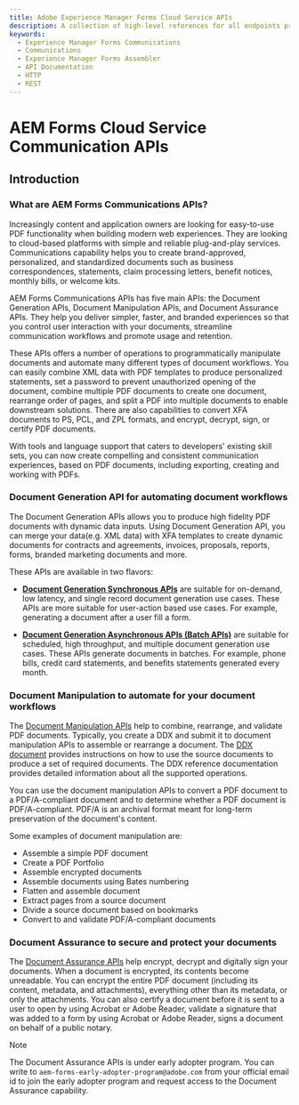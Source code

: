 ```yaml
---
title: Adobe Experience Manager Forms Cloud Service APIs
description: A collection of high-level references for all endpoints provided by Adobe Experience Manager Forms Cloud Service.
keywords: 
  - Experience Manager Forms Communications
  - Communications
  - Experience Manager Forms Assembler
  - API Documentation
  - HTTP
  - REST
---
```


# AEM Forms Cloud Service Communication APIs

## Introduction

### What are AEM Forms Communications APIs?

Increasingly content and application owners are looking for easy-to-use PDF functionality when building modern web experiences. They are looking to cloud-based platforms with simple and reliable plug-and-play services. Communications capability helps you to create brand-approved, personalized, and standardized documents such as business correspondences, statements, claim processing letters, benefit notices, monthly bills, or welcome kits.

AEM Forms Communications APIs has five main APIs: the Document Generation APIs, Document Manipulation APIs, and Document Assurance APIs. They help you deliver simpler, faster, and branded experiences so that you control user interaction with your documents, streamline communication workflows and promote usage and retention. 

These APIs offers a number of operations to programmatically manipulate documents and automate many different types of document workflows. You can easily combine XML data with PDF templates to produce personalized statements, set a password to prevent unauthorized opening of the document, combine multiple PDF documents to create one document, rearrange order of pages, and split a PDF into multiple documents to enable downstream solutions. There are also capabilities to convert XFA documents to PS, PCL, and ZPL formats, and encrypt, decrypt, sign, or certify PDF documents.

With tools and language support that caters to developers' existing skill sets, you can now create compelling and consistent communication experiences, based on PDF documents, including exporting, creating and working with PDFs.

### Document Generation API for automating document workflows

The Document Generation APIs allows you to produce high fidelity PDF documents with dynamic data inputs. Using Document Generation API, you can merge your data(e.g. XML data) with XFA templates to create dynamic documents for contracts and agreements, invoices, proposals, reports, forms, branded marketing documents and more.

These APIs are available in two flavors:

* **[Document Generation Synchronous APIs](references/output-sync.md)** are suitable for on-demand, low latency, and single record document generation use cases. These APIs are more suitable for user-action based use cases. For example, generating a document after a user fill a form.

* **[Document Generation Asynchronous APIs (Batch APIs)](references/output-batch.md)** are suitable for scheduled, high throughput, and multiple document generation use cases. These APIs generate documents in batches. For example, phone bills, credit card statements, and benefits statements generated every month.


### Document Manipulation to automate for your document workflows

The [Document Manipulation APIs](references/assembler-sync.md) help to combine, rearrange, and validate PDF documents. Typically, you create a DDX and submit it to document manipulation APIs to assemble or rearrange a document. The [DDX document](https://helpx.adobe.com/content/dam/help/en/experience-manager/forms-cloud-service/ddxRef.pdf) provides instructions on how to use the source documents to produce a set of required documents. The DDX reference documentation provides detailed information about all the supported operations. 

You can use the document manipulation APIs to convert a PDF document to a PDF/A-compliant document and to determine whether a PDF document is PDF/A-compliant. PDF/A is an archival format meant for long-term preservation of the document's content.

Some examples of document manipulation are: 

* Assemble a simple PDF document
* Create a PDF Portfolio
* Assemble encrypted documents
* Assemble documents using Bates numbering
* Flatten and assemble document
* Extract pages from a source document
* Divide a source document based on bookmarks
* Convert to and validate PDF/A-compliant documents

### Document Assurance to secure and protect your documents

The [Document Assurance APIs](references/docassurance.md) help encrypt, decrypt and digitally sign your documents. When a document is encrypted, its contents become unreadable. You can encrypt the entire PDF document (including its content, metadata, and attachments), everything other than its metadata, or only the attachments. You can also certify a document before it is sent to a user to open by using Acrobat or Adobe Reader, validate a signature that was added to a form by using Acrobat or Adobe Reader, signs a document on behalf of a public notary.

>[!NOTE] 
>
>
> The Document Assurance APIs is under early adopter program. You can write to `aem-forms-early-adopter-program@adobe.com` from your official email id to join the early adopter program and request access to the Document Assurance capability.


<!-- 

<Resources slots="heading, links"/>

#### Resources

* [AEM Forms Communications overview](https://experienceleague.adobe.com/docs/experience-manager-cloud-service/content/forms/using-communications/aem-forms-cloud-service-communications-introduction.html)

## Overview

AEM Forms Cloud Service Communications provides APIs to:

* Create, assemble, and deliver brand-oriented and personalized communications such as business correspondences, documents, statements, claim processing letters, benefit notices, monthly bills, and welcome kits. These  help you combine a template (XFA or PDF) with customer data to generate documents in PDF, PS, PCL, and ZPL formats. These are known as document generation APIs

* Combine, rearrange, and augment PDF and XDP documents and obtain information about PDF documents. These are known as Document manipulation APIs.

These APIs are available in two flavors:

* **Synchronous APIs** are suitable for on-demand, low latency, and single record document generation use cases. These APIs are more suitable for user-action based use cases. For example, generating a document after a user fill a form.

* **Asynchronous APIs (Batch APIs)** are suitable for scheduled, high throughput, and multiple document generation use cases. These APIs generate documents in batches. For example, phone bills, credit card statements, and benefits statements generated every month.

## Discover

<DiscoverBlock slots="heading, link, text"/>

### Get Started

[Authenticate and access Experience Platform APIs](https://experienceleague.adobe.com/docs/experience-platform/landing/platform-apis/api-authentication.html)
    
Follow this tutorial to gather the required authentication credentials for all Experience Platform APIs (except for the Privacy Service API and Reactor API).

<DiscoverBlock slots="link, text"/>

[Authenticate and access the Privacy Service API](https://experienceleague.adobe.com/docs/experience-platform/privacy/api/getting-started.html)
    
Follow this tutorial to gather the required authentication credentials the Privacy Service API.

<DiscoverBlock slots="link, text"/>

[Authenticate and access the Reactor API](https://experienceleague.adobe.com/docs/experience-platform/tags/api/getting-started.html)
    
Follow this tutorial to gather the required authentication credentials for the Reactor API.

<DiscoverBlock slots="heading, link, text"/> 

### API References

[Document Generation Synchronous API](references/output-sync.md)

Use these APIs to generate a communication on demand for print and digital deliveries.

<DiscoverBlock slots="link, text"/>

[Document Generation Asynchronous APIs](references/output-batch.md)

Use these APIs to generate multiple communications at scheduled intervals for print and digital deliveries.

<DiscoverBlock slots="link, text"/>

[Document Manipulation Synchronous APIs](references/assembler-sync.md)

Use these APIs to combine, rearrange, augment PDF and XDP documents and obtain information about PDF documents.

<DiscoverBlock slots="link, text"/>

[DocAssurance Synchronous APIs](references/docassurance.md)

Use these APIs to encrypt, decrypt, sign, or certify PDF documents. You can write to `aem-forms-early-adopter-program@adobe.com` from your official email id to join the early adopter program and request access to the capability.
-->